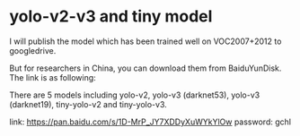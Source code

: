 # yolo-v2-v3 and tiny model
I will publish the model which has been trained well on VOC2007+2012 to googledrive.

But for researchers in China, you can download them from BaiduYunDisk. The link is as following: 

There are 5 models including yolo-v2, yolo-v3 (darknet53), yolo-v3 (darknet19), tiny-yolo-v2 and tiny-yolo-v3.

link: https://pan.baidu.com/s/1D-MrP_JY7XDDyXuWYkYlOw 
password: gchl

